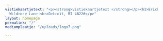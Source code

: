 ```yaml
---
vistiekaartjetext: "<p><strong>vistiekaartjetext </strong></p><h1>Erick Ferreira Almeida</h1><p>2160
  Wildrose Lane <br>Detroit, MI 48226</p>"
layout: homepage
permalink: "/"
mediumplaatje: "/uploads/logo7.png"

---
```

